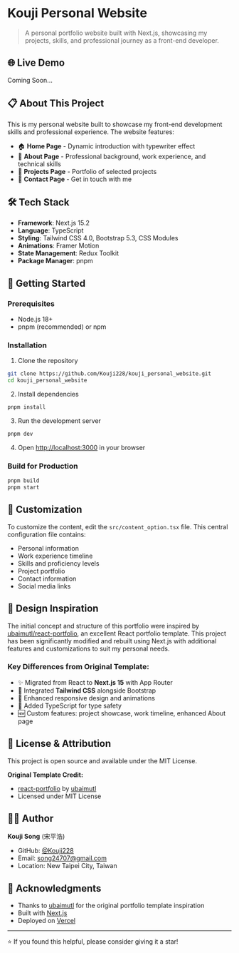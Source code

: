 # Kouji Personal Website

> A personal portfolio website built with Next.js, showcasing my projects, skills, and professional journey as a front-end developer.

## 🌐 Live Demo

<!-- Add your deployed site URL here -->

Coming Soon...

## 📋 About This Project

This is my personal website built to showcase my front-end development skills and professional experience. The website features:

- 🏠 **Home Page** - Dynamic introduction with typewriter effect
- 👤 **About Page** - Professional background, work experience, and technical skills
- 💼 **Projects Page** - Portfolio of selected projects
- 📧 **Contact Page** - Get in touch with me

## 🛠️ Tech Stack

- **Framework**: Next.js 15.2
- **Language**: TypeScript
- **Styling**: Tailwind CSS 4.0, Bootstrap 5.3, CSS Modules
- **Animations**: Framer Motion
- **State Management**: Redux Toolkit
- **Package Manager**: pnpm

## 🚀 Getting Started

### Prerequisites

- Node.js 18+
- pnpm (recommended) or npm

### Installation

1. Clone the repository

```bash
git clone https://github.com/Kouji228/kouji_personal_website.git
cd kouji_personal_website
```

2. Install dependencies

```bash
pnpm install
```

3. Run the development server

```bash
pnpm dev
```

4. Open [http://localhost:3000](http://localhost:3000) in your browser

### Build for Production

```bash
pnpm build
pnpm start
```

## 📝 Customization

To customize the content, edit the `src/content_option.tsx` file. This central configuration file contains:

- Personal information
- Work experience timeline
- Skills and proficiency levels
- Project portfolio
- Contact information
- Social media links

## 🎨 Design Inspiration

The initial concept and structure of this portfolio were inspired by [ubaimutl/react-portfolio](https://github.com/ubaimutl/react-portfolio), an excellent React portfolio template. This project has been significantly modified and rebuilt using Next.js with additional features and customizations to suit my personal needs.

### Key Differences from Original Template:

- ✨ Migrated from React to **Next.js 15** with App Router
- 🎨 Integrated **Tailwind CSS** alongside Bootstrap
- 📱 Enhanced responsive design and animations
- 🔧 Added TypeScript for type safety
- 🆕 Custom features: project showcase, work timeline, enhanced About page

## 📄 License & Attribution

This project is open source and available under the MIT License.

**Original Template Credit:**

- [react-portfolio](https://github.com/ubaimutl/react-portfolio) by [ubaimutl](https://github.com/ubaimutl)
- Licensed under MIT License

## 👨‍💻 Author

**Kouji Song** (宋平浩)

- GitHub: [@Kouji228](https://github.com/Kouji228)
- Email: song24707@gmail.com
- Location: New Taipei City, Taiwan

## 🙏 Acknowledgments

- Thanks to [ubaimutl](https://github.com/ubaimutl) for the original portfolio template inspiration
- Built with [Next.js](https://nextjs.org/)
- Deployed on [Vercel](https://vercel.com/)

---

⭐ If you found this helpful, please consider giving it a star!
